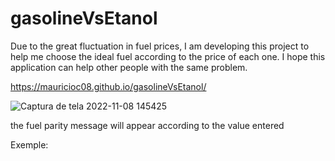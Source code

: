 # gasolineVsEtanol
Due to the great fluctuation in fuel prices, I am developing this project to help me choose the ideal fuel according to the price of each one.
I hope this application can help other people with the same problem.

https://mauricioc08.github.io/gasolineVsEtanol/

![Captura de tela 2022-11-08 145425](https://user-images.githubusercontent.com/105306316/200640292-0a3bde6b-475a-4838-8c7e-a619a869c113.png)

the fuel parity message will appear according to the value entered

Exemple: 

